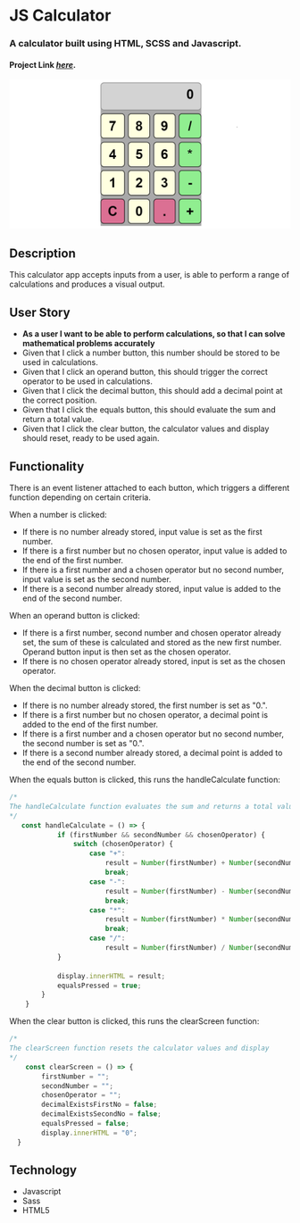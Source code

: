 # JS Calculator

### A calculator built using HTML, SCSS and Javascript.

#### Project Link [_here_](https://aimeejenner.github.io/calculator/).

<p align="center">
  <img src="./calculator.png" alt="Calculator">
</p>

## Description

This calculator app accepts inputs from a user, is able to perform a range of calculations and produces a visual output.


## User Story

-   **As a user I want to be able to perform calculations, so that I can solve mathematical problems accurately**
-   Given that I click a number button, this number should be stored to be used in calculations.
-   Given that I click an operand button, this should trigger the correct operator to be used in calculations.
-   Given that I click the decimal button, this should add a decimal point at the correct position.
-   Given that I click the equals button, this should evaluate the sum and return a total value.
-   Given that I click the clear button, the calculator values and display should reset, ready to be used again.

## Functionality

There is an event listener attached to each button, which triggers a different function depending on certain criteria.

When a number is clicked:
-   If there is no number already stored, input value is set as the first number.
-   If there is a first number but no chosen operator, input value is added to the end of the first number.
-   If there is a first number and a chosen operator but no second number, input value is set as the second number.
-   If there is a second number already stored, input value is added to the end of the second number.

When an operand button is clicked:
-   If there is a first number, second number and chosen operator already set, the sum of these is calculated and stored as the new first number. Operand button input is then set as the chosen operator.
-   If there is no chosen operator already stored, input is set as the chosen operator.

When the decimal button is clicked:
-   If there is no number already stored, the first number is set as "0.".
-   If there is a first number but no chosen operator, a decimal point is added to the end of the first number.
-   If there is a first number and a chosen operator but no second number, the second number is set as "0.".
-   If there is a second number already stored, a decimal point is added to the end of the second number.

When the equals button is clicked, this runs the handleCalculate function:

```js
/*
The handleCalculate function evaluates the sum and returns a total value
*/
   const handleCalculate = () => {
            if (firstNumber && secondNumber && chosenOperator) {
                switch (chosenOperator) {
                    case "+":
                        result = Number(firstNumber) + Number(secondNumber);
                        break;
                    case "-":
                        result = Number(firstNumber) - Number(secondNumber);
                        break;
                    case "*":
                        result = Number(firstNumber) * Number(secondNumber);
                        break;
                    case "/":
                        result = Number(firstNumber) / Number(secondNumber);      
            }

            display.innerHTML = result;
            equalsPressed = true;
        }
    }
```


When the clear button is clicked, this runs the clearScreen function:

```js
/*
The clearScreen function resets the calculator values and display
*/
    const clearScreen = () => {
        firstNumber = "";
        secondNumber = "";
        chosenOperator = "";
        decimalExistsFirstNo = false;
        decimalExistsSecondNo = false;
        equalsPressed = false;
        display.innerHTML = "0";
  }
```

## Technology

-   Javascript
-   Sass
-   HTML5
